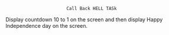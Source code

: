                            Call Back HELL TASk
Display countdown 10 to 1 on the screen and then display Happy Independence day on the screen.